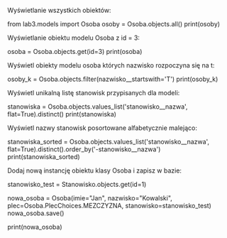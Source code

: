 Wyświetlanie wszystkich obiektów:

from lab3.models import Osoba
osoby = Osoba.objects.all()
print(osoby)

Wyświetlanie obiektu modelu Osoba z id = 3:

osoba = Osoba.objects.get(id=3)
print(osoba)

Wyświetl obiekty modelu osoba których nazwisko rozpoczyna się na t:

osoby_k = Osoba.objects.filter(nazwisko__startswith='T')
print(osoby_k)

Wyświetl unikalną listę stanowisk przypisanych dla modeli:

stanowiska = Osoba.objects.values_list('stanowisko__nazwa', flat=True).distinct()
print(stanowiska)

Wyświetl nazwy stanowisk posortowane alfabetycznie malejąco:

stanowiska_sorted = Osoba.objects.values_list('stanowisko__nazwa', flat=True).distinct().order_by('-stanowisko__nazwa')
print(stanowiska_sorted)

Dodaj nową instancję obiektu klasy Osoba i zapisz w bazie:

stanowisko_test = Stanowisko.objects.get(id=1)

nowa_osoba = Osoba(imie="Jan", nazwisko="Kowalski", plec=Osoba.PlecChoices.MEZCZYZNA, stanowisko=stanowisko_test)
nowa_osoba.save()

print(nowa_osoba)